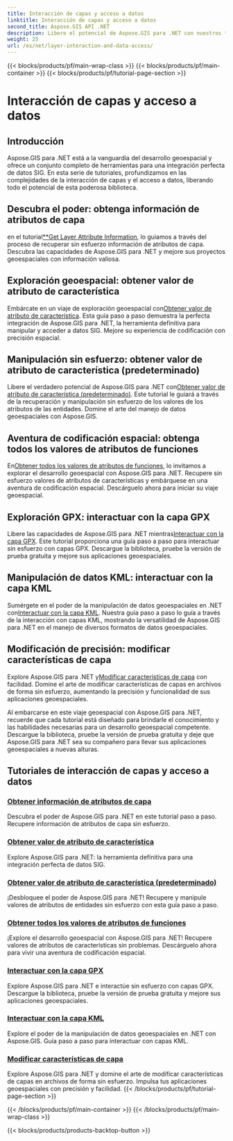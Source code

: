 ```yaml
---
title: Interacción de capas y acceso a datos
linktitle: Interacción de capas y acceso a datos
second_title: Aspose.GIS API .NET
description: Libere el potencial de Aspose.GIS para .NET con nuestros tutoriales de interacción de capas y acceso a datos. Explore el desarrollo geoespacial y manipule características sin problemas.
weight: 25
url: /es/net/layer-interaction-and-data-access/
---
```


{{< blocks/products/pf/main-wrap-class >}}
{{< blocks/products/pf/main-container >}}
{{< blocks/products/pf/tutorial-page-section >}}

# Interacción de capas y acceso a datos

## Introducción

Aspose.GIS para .NET está a la vanguardia del desarrollo geoespacial y ofrece un conjunto completo de herramientas para una integración perfecta de datos SIG. En esta serie de tutoriales, profundizamos en las complejidades de la interacción de capas y el acceso a datos, liberando todo el potencial de esta poderosa biblioteca.

## Descubra el poder: obtenga información de atributos de capa
 en el tutorial[**Get Layer Attribute Information](./get-layer-attribute-information/), lo guiamos a través del proceso de recuperar sin esfuerzo información de atributos de capa. Descubra las capacidades de Aspose.GIS para .NET y mejore sus proyectos geoespaciales con información valiosa.

## Exploración geoespacial: obtener valor de atributo de característica
Embárcate en un viaje de exploración geoespacial con[Obtener valor de atributo de característica](./get-feature-attribute-value/). Esta guía paso a paso demuestra la perfecta integración de Aspose.GIS para .NET, la herramienta definitiva para manipular y acceder a datos SIG. Mejore su experiencia de codificación con precisión espacial.

## Manipulación sin esfuerzo: obtener valor de atributo de característica (predeterminado)
 Libere el verdadero potencial de Aspose.GIS para .NET con[Obtener valor de atributo de característica (predeterminado)](./get-feature-attribute-value-default/). Este tutorial le guiará a través de la recuperación y manipulación sin esfuerzo de los valores de los atributos de las entidades. Domine el arte del manejo de datos geoespaciales con Aspose.GIS.

## Aventura de codificación espacial: obtenga todos los valores de atributos de funciones
 En[Obtener todos los valores de atributos de funciones](./get-all-feature-attribute-values/), lo invitamos a explorar el desarrollo geoespacial con Aspose.GIS para .NET. Recupere sin esfuerzo valores de atributos de características y embárquese en una aventura de codificación espacial. Descárguelo ahora para iniciar su viaje geoespacial.

## Exploración GPX: interactuar con la capa GPX
Libere las capacidades de Aspose.GIS para .NET mientras[Interactuar con la capa GPX](./interact-with-gpx-layer/). Este tutorial proporciona una guía paso a paso para interactuar sin esfuerzo con capas GPX. Descargue la biblioteca, pruebe la versión de prueba gratuita y mejore sus aplicaciones geoespaciales.

## Manipulación de datos KML: interactuar con la capa KML
 Sumérgete en el poder de la manipulación de datos geoespaciales en .NET con[Interactuar con la capa KML](./interact-with-kml-layer/). Nuestra guía paso a paso lo guía a través de la interacción con capas KML, mostrando la versatilidad de Aspose.GIS para .NET en el manejo de diversos formatos de datos geoespaciales.

## Modificación de precisión: modificar características de capa
 Explore Aspose.GIS para .NET y[Modificar características de capa](./modify-layer-features/) con facilidad. Domine el arte de modificar características de capas en archivos de forma sin esfuerzo, aumentando la precisión y funcionalidad de sus aplicaciones geoespaciales.

Al embarcarse en este viaje geoespacial con Aspose.GIS para .NET, recuerde que cada tutorial está diseñado para brindarle el conocimiento y las habilidades necesarias para un desarrollo geoespacial competente. Descargue la biblioteca, pruebe la versión de prueba gratuita y deje que Aspose.GIS para .NET sea su compañero para llevar sus aplicaciones geoespaciales a nuevas alturas.

## Tutoriales de interacción de capas y acceso a datos
### [Obtener información de atributos de capa](./get-layer-attribute-information/)
Descubra el poder de Aspose.GIS para .NET en este tutorial paso a paso. Recupere información de atributos de capa sin esfuerzo. 
### [Obtener valor de atributo de característica](./get-feature-attribute-value/)
Explore Aspose.GIS para .NET: la herramienta definitiva para una integración perfecta de datos SIG.
### [Obtener valor de atributo de característica (predeterminado)](./get-feature-attribute-value-default/)
¡Desbloquee el poder de Aspose.GIS para .NET! Recupere y manipule valores de atributos de entidades sin esfuerzo con esta guía paso a paso.
### [Obtener todos los valores de atributos de funciones](./get-all-feature-attribute-values/)
¡Explore el desarrollo geoespacial con Aspose.GIS para .NET! Recupere valores de atributos de características sin problemas. Descárguelo ahora para vivir una aventura de codificación espacial.
### [Interactuar con la capa GPX](./interact-with-gpx-layer/)
Explore Aspose.GIS para .NET e interactúe sin esfuerzo con capas GPX. Descargue la biblioteca, pruebe la versión de prueba gratuita y mejore sus aplicaciones geoespaciales.
### [Interactuar con la capa KML](./interact-with-kml-layer/)
Explore el poder de la manipulación de datos geoespaciales en .NET con Aspose.GIS. Guía paso a paso para interactuar con capas KML. 
### [Modificar características de capa](./modify-layer-features/)
Explore Aspose.GIS para .NET y domine el arte de modificar características de capas en archivos de forma sin esfuerzo. Impulsa tus aplicaciones geoespaciales con precisión y facilidad.
{{< /blocks/products/pf/tutorial-page-section >}}

{{< /blocks/products/pf/main-container >}}
{{< /blocks/products/pf/main-wrap-class >}}

{{< blocks/products/products-backtop-button >}}
